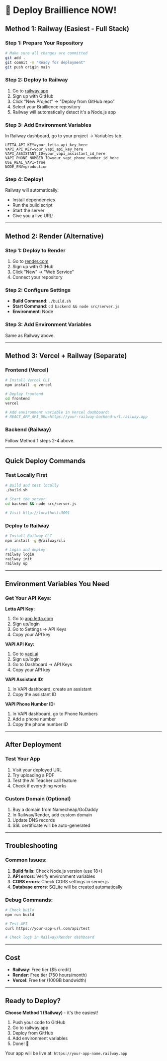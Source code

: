 # 🚀 Deploy Braillience NOW!

## Method 1: Railway (Easiest - Full Stack)

### Step 1: Prepare Your Repository
```bash
# Make sure all changes are committed
git add .
git commit -m "Ready for deployment"
git push origin main
```

### Step 2: Deploy to Railway
1. Go to [railway.app](https://railway.app)
2. Sign up with GitHub
3. Click "New Project" → "Deploy from GitHub repo"
4. Select your Braillience repository
5. Railway will automatically detect it's a Node.js app

### Step 3: Add Environment Variables
In Railway dashboard, go to your project → Variables tab:

```
LETTA_API_KEY=your_letta_api_key_here
VAPI_API_KEY=your_vapi_api_key_here
VAPI_ASSISTANT_ID=your_vapi_assistant_id_here
VAPI_PHONE_NUMBER_ID=your_vapi_phone_number_id_here
USE_REAL_VAPI=true
NODE_ENV=production
```

### Step 4: Deploy!
Railway will automatically:
- Install dependencies
- Run the build script
- Start the server
- Give you a live URL!

---

## Method 2: Render (Alternative)

### Step 1: Deploy to Render
1. Go to [render.com](https://render.com)
2. Sign up with GitHub
3. Click "New" → "Web Service"
4. Connect your repository

### Step 2: Configure Settings
- **Build Command**: `./build.sh`
- **Start Command**: `cd backend && node src/server.js`
- **Environment**: Node

### Step 3: Add Environment Variables
Same as Railway above.

---

## Method 3: Vercel + Railway (Separate)

### Frontend (Vercel)
```bash
# Install Vercel CLI
npm install -g vercel

# Deploy frontend
cd frontend
vercel

# Add environment variable in Vercel dashboard:
# REACT_APP_API_URL=https://your-railway-backend-url.railway.app
```

### Backend (Railway)
Follow Method 1 steps 2-4 above.

---

## Quick Deploy Commands

### Test Locally First
```bash
# Build and test locally
./build.sh

# Start the server
cd backend && node src/server.js

# Visit http://localhost:3001
```

### Deploy to Railway
```bash
# Install Railway CLI
npm install -g @railway/cli

# Login and deploy
railway login
railway init
railway up
```

---

## Environment Variables You Need

### Get Your API Keys:

**Letta API Key:**
1. Go to [app.letta.com](https://app.letta.com)
2. Sign up/login
3. Go to Settings → API Keys
4. Copy your API key

**VAPI API Key:**
1. Go to [vapi.ai](https://vapi.ai)
2. Sign up/login
3. Go to Dashboard → API Keys
4. Copy your API key

**VAPI Assistant ID:**
1. In VAPI dashboard, create an assistant
2. Copy the assistant ID

**VAPI Phone Number ID:**
1. In VAPI dashboard, go to Phone Numbers
2. Add a phone number
3. Copy the phone number ID

---

## After Deployment

### Test Your App
1. Visit your deployed URL
2. Try uploading a PDF
3. Test the AI Teacher call feature
4. Check if everything works

### Custom Domain (Optional)
1. Buy a domain from Namecheap/GoDaddy
2. In Railway/Render, add custom domain
3. Update DNS records
4. SSL certificate will be auto-generated

---

## Troubleshooting

### Common Issues:
1. **Build fails**: Check Node.js version (use 18+)
2. **API errors**: Verify environment variables
3. **CORS errors**: Check CORS settings in server.js
4. **Database errors**: SQLite will be created automatically

### Debug Commands:
```bash
# Check build
npm run build

# Test API
curl https://your-app-url.com/api/test

# Check logs in Railway/Render dashboard
```

---

## Cost
- **Railway**: Free tier ($5 credit)
- **Render**: Free tier (750 hours/month)
- **Vercel**: Free tier (100GB bandwidth)

---

## Ready to Deploy?

**Choose Method 1 (Railway)** - it's the easiest!

1. Push your code to GitHub
2. Go to railway.app
3. Deploy from GitHub
4. Add environment variables
5. Done! 🎉

Your app will be live at: `https://your-app-name.railway.app`
